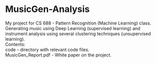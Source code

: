 # MusicGen-Analysis
My project for CS 688 - Pattern Recognition (Machine Learning) class. 
Generating music using Deep Learning (supervised learning) and instrument analysis using several clustering techniques (unsupervised learning). <br />
Contents: <br />
code - directory with relevant code files. <br />
MusicGen_Report.pdf - White paper on the project. <br />
